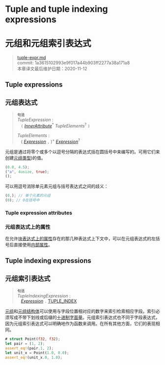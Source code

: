 # Tuple and tuple indexing expressions
# 元组和元组索引表达式

>[tuple-expr.md](https://github.com/rust-lang/reference/blob/master/src/expressions/tuple-expr.md)\
>commit: 1a3615102993e9f017a44b903ff2277a38a171a8 \
>本章译文最后维护日期：2020-11-12

## Tuple expressions
## 元组表达式

> **<sup>句法</sup>**\
> _TupleExpression_ :\
> &nbsp;&nbsp; `(` [_InnerAttribute_]<sup>\*</sup> _TupleElements_<sup>?</sup> `)`
>
> _TupleElements_ :\
> &nbsp;&nbsp; ( [_Expression_] `,` )<sup>+</sup> [_Expression_]<sup>?</sup>

元组是通过将零个或多个以逗号分隔的表达式括在圆括号中来编写的。可用它们来创建[元组类型][tuple-typed])的值。

```rust
(0.0, 4.5);
("a", 4usize, true);
();
```

可以用逗号消除单元素元组与括号表达式之间的歧义：

```rust
(0,); // 单个元素的元组
(0); // 0在括号中
```

### Tuple expression attributes
### 元组表达式上的属性

在允许[块表达式上的属性][Inner attributes]存在的那几种表达式上下文中，可以在元组表达式的左括号后直接使用[内部属性][attributes on block expressions]。

## Tuple indexing expressions
## 元组索引表达式

> **<sup>句法</sup>**\
> _TupleIndexingExpression_ :\
> &nbsp;&nbsp; [_Expression_] `.` [TUPLE_INDEX]

[元组][Tuples]和[元组结构体][struct tuples]可以使用与字段位置相对应的数字来索引检索相应字段。索引必须写成不带下划线或后缀的[十进制字面量][decimal literal]。元组索引表达式也不同于字段表达式，因为元组索引表达式可以明确地作为函数来调用。在所有其他方面，它们的表现相同。

```rust
# struct Point(f32, f32);
let pair = (1, 2);
assert_eq!(pair.1, 2);
let unit_x = Point(1.0, 0.0);
assert_eq!(unit_x.0, 1.0);
```

[tuple-typed]: ../types/tuple.md
[Tuples]: ../types/tuple.md
[struct tuples]: ../items/structs.md
[decimal literal]: ../tokens.md#integer-literals
<!-- 上面这几个链接从原文来替换时需小心 -->
[Inner attributes]: ../attributes.md
[TUPLE_INDEX]: ../tokens.md#tuple-index
[_Expression_]: ../expressions.md
[_InnerAttribute_]: ../attributes.md
[attributes on block expressions]: block-expr.md#attributes-on-block-expressions

<!-- 2020-11-7-->
<!-- checked -->
